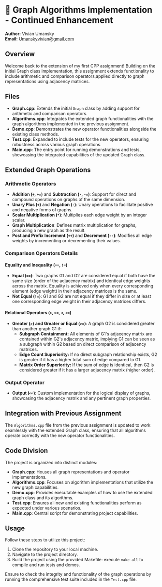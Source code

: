 # 🧮 Graph Algorithms Implementation - Continued Enhancement

**Author:** Vivian Umansky  
**Email:** Umanskyvivian@gmail.com

## Overview

Welcome back to the extension of my first CPP assignment! Building on the initial Graph class implementation, this assignment extends functionality to include arithmetic and comparison operators,applied directly to graph representations using adjacency matrices.

## Files

- **Graph.cpp**: Extends the initial `Graph` class by adding support for arithmetic and comparison operators.
- **Algorithms.cpp**: Integrates the extended graph functionalities with the graph algorithms implemented in the previous assignment.
- **Demo.cpp**: Demonstrates the new operator functionalities alongside the existing class methods.
- **Test.cpp**: Expanded to include tests for the new operators, ensuring robustness across various graph operations.
- **Main.cpp**: The entry point for running demonstrations and tests, showcasing the integrated capabilities of the updated Graph class.

## Extended Graph Operations

### Arithmetic Operators

- **Addition (`+`, `+=`)** and **Subtraction (`-`, `-=`)**: Support for direct and compound operations on graphs of the same dimension.
- **Unary Plus (`+`)** and **Negation (`-`)**: Unary operations to facilitate positive and negative forms of graphs.
- **Scalar Multiplication (`*`)**: Multiplies each edge weight by an integer scalar.
- **Graph Multiplication**: Defines matrix multiplication for graphs, producing a new graph as the result.
- **Post and Prefix Increment (`++`)** and **Decrement (`--`)**: Modifies all edge weights by incrementing or decrementing their values.

### Comparison Operators Details

#### Equality and Inequality (`==`, `!=`)

- **Equal (`==`)**: Two graphs G1 and G2 are considered equal if both have the same size (order of the adjacency matrix) and identical edge weights across the matrix. Equality is achieved only when every corresponding element (edge weight) in their adjacency matrices is the same.
- **Not Equal (`!=`)**: G1 and G2 are not equal if they differ in size or at least one corresponding edge weight in their adjacency matrices differs.

#### Relational Operators (`>`, `>=`, `<`, `<=`)

- **Greater (`>`) and Greater or Equal (`>=`)**: A graph G2 is considered greater than another graph G1 if:
  - **Subgraph Containment:** All elements of G1's adjacency matrix are contained within G2's adjacency matrix, implying G1 can be seen as a subgraph within G2 based on direct comparison of adjacency matrices.
  - **Edge Count Superiority:** If no direct subgraph relationship exists, G2 is greater if it has a higher total sum of edge compared to G1.
  - **Matrix Order Superiority:** If the sum of edge is identical, then G2 is considered greater if it has a larger adjacency matrix (higher order).

### Output Operator

- **Output (`<<`)**: Custom implementation for the logical display of graphs, showcasing the adjacency matrix and any pertinent graph properties.

## Integration with Previous Assignment

The `Algorithms.cpp` file from the previous assignment is updated to work seamlessly with the extended Graph class, ensuring that all algorithms operate correctly with the new operator functionalities.

## Code Division

The project is organized into distinct modules:

- **Graph.cpp**: Houses all graph representations and operator implementations.
- **Algorithms.cpp**: Focuses on algorithm implementations that utilize the new graph capabilities.
- **Demo.cpp**: Provides executable examples of how to use the extended graph class and its algorithms.
- **Test.cpp**: Ensures all new and existing functionalities perform as expected under various scenarios.
- **Main.cpp**: Central script for demonstrating project capabilities.

## Usage

Follow these steps to utilize this project:

1. Clone the repository to your local machine.
2. Navigate to the project directory.
3. Build the project using the provided Makefile: execute `make all` to compile and run tests and demos.

Ensure to check the integrity and functionality of the graph operations by running the comprehensive test suite included in the `Test.cpp` file.
